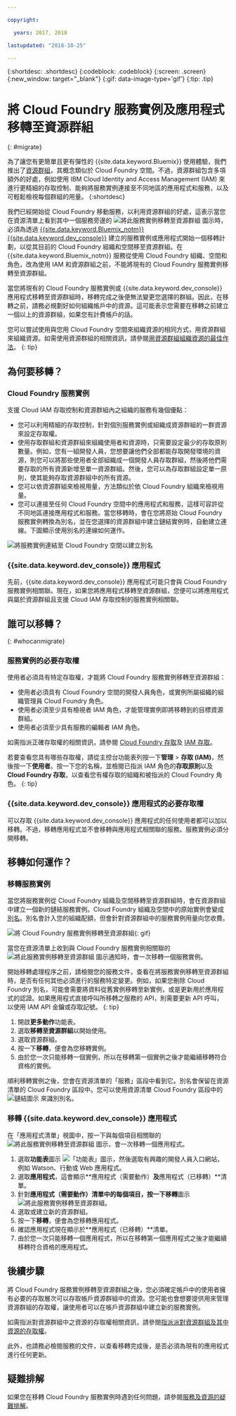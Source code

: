 ```yaml
---

copyright:

  years: 2017, 2018

lastupdated: "2018-10-25"

---
```


{:shortdesc: .shortdesc}
{:codeblock: .codeblock}
{:screen: .screen}
{:new_window: target="_blank"}
{:gif: data-image-type='gif'}
{:tip: .tip}

# 將 Cloud Foundry 服務實例及應用程式移轉至資源群組
{: #migrate}

為了讓您有更簡單且更有彈性的 {{site.data.keyword.Bluemix}} 使用體驗，我們推出了[資源群組](/docs/resources/resourcegroups.html#rgs)，其概念類似於 Cloud Foundry 空間。不過，資源群組包含多項額外的好處，例如使用 IBM Cloud Identity and Access Management (IAM) 來進行更精細的存取控制、能夠將服務實例連接至不同地區的應用程式和服務，以及可輕鬆檢視每個群組的用量。
{:shortdesc}

我們已經開始從 Cloud Foundry 移動服務，以利用資源群組的好處，這表示當您在資源清單上看到其中一個服務旁邊的 ![將此服務實例移轉至資源群組](images/migrate.svg "將此服務實例移轉至資源群組") 圖示時，必須為透過 [{{site.data.keyword.Bluemix_notm}} {{site.data.keyword.dev_console}}](/docs/apps/index.html#create) 建立的服務實例或應用程式開始一個移轉計劃，以從其目前的 Cloud Foundry 組織和空間移至資源群組。在 {{site.data.keyword.Bluemix_notm}} 服務從使用 Cloud Foundry 組織、空間和角色，改為使用 IAM 和資源群組之前，不能將現有的 Cloud Foundry 服務實例移轉至資源群組。

當您將現有的 Cloud Foundry 服務實例或 {{site.data.keyword.dev_console}} 應用程式移轉至資源群組時，移轉完成之後便無法變更您選擇的群組。因此，在移轉之前，請務必規劃好如何組織帳戶中的資源。這可能表示您需要在移轉之前建立一個以上的資源群組，如果您有計費帳戶的話。 

您可以嘗試使用與您用 Cloud Foundry 空間來組織資源的相同方式，用資源群組來組織資源。如需使用資源群組的相關資訊，請參閱[用資源群組組織資源的最佳作法](/docs/resources/bestpractice_rgs.html#bp_resourcegroups)。
{: tip}


## 為何要移轉？

### Cloud Foundry 服務實例

支援 Cloud IAM 存取控制和資源群組內之組織的服務有幾個優點：

* 您可以利用精細的存取控制，針對個別服務實例或組織成資源群組的一群資源來設定存取權。 
* 使用存取群組和資源群組來組織使用者和資源時，只需要設定最少的存取原則數量。例如，您有一組開發人員，您想要讓他們全部都能存取開發環境的資源，則您可以將那些使用者全部組織成一個開發人員存取群組，然後將他們需要存取的所有資源新增至單一資源群組。然後，您可以為存取群組設定單一原則，使其能夠存取資源群組中的所有資源。
* 您可以依資源群組來檢視用量，方法類似於依 Cloud Foundry 組織來檢視用量。
* 您可以連接至任何 Cloud Foundry 空間中的應用程式和服務，這樣可容許從不同地區連接應用程式和服務。當您移轉時，會在您將原始 Cloud Foundry 服務實例轉換為別名，並在您選擇的資源群組中建立鏈結實例時，自動建立連線。下圖顯示使用別名的連線如何運作。

![將服務實例連結至 Cloud Foundry 空間以建立別名](images/alias.svg "將服務實例連結至 Cloud Foundry 空間以建立別名")

### {{site.data.keyword.dev_console}} 應用程式 

先前，{{site.data.keyword.dev_console}} 應用程式可能只會與 Cloud Foundry 服務實例相關聯。現在，如果您將應用程式移轉至資源群組，您便可以將應用程式與屬於資源群組且支援 Cloud IAM 存取控制的服務實例相關聯。 

## 誰可以移轉？
{: #whocanmigrate}

### 服務實例的必要存取權 

使用者必須具有特定存取權，才能將 Cloud Foundry 服務實例移轉至資源群組：

* 使用者必須具有 Cloud Foundry 空間的開發人員角色，或實例所屬組織的組織管理員 Cloud Foundry 角色。
* 使用者必須至少具有檢視者 IAM 角色，才能管理實例即將移轉到的目標資源群組。
* 使用者必須至少具有服務的編輯者 IAM 角色。

如需指派正確存取權的相關資訊，請參閱 [Cloud Foundry 存取](/docs/iam/cfaccess.html#cfaccess)及 [IAM 存取](/docs/iam/users_roles.html#platformrolestable)。

若要查看您具有哪些存取權，請從主控台功能表列按一下**管理** &gt; **存取 (IAM)**，然後按一下**使用者**。按一下您的名稱，並檢閱已指派 IAM 角色的**存取原則**以及 **Cloud Foundry 存取**，以查看您有權存取的組織和被指派的 Cloud Foundry 角色。
{: tip}

### {{site.data.keyword.dev_console}} 應用程式的必要存取權

可以存取 {{site.data.keyword.dev_console}} 應用程式的任何使用者都可以加以移轉。不過，移轉應用程式並不會移轉與應用程式相關聯的服務。服務實例必須分開移轉。

## 移轉如何運作？

### 移轉服務實例

當您將服務實例從 Cloud Foundry 組織及空間移轉至資源群組時，會在資源群組中建立一個新的鏈結服務實例。Cloud Foundry 組織及空間中的原始實例會變成[別名](/docs/resources/connecting_apps.html#what_is_alias)。別名會計入您的組織配額，但會針對資源群組中的服務實例用量向您收費。

![將 Cloud Foundry 服務實例移轉至資源群組](images/migration.gif){: gif}

當您在資源清單上收到與 Cloud Foundry 服務實例相關聯的 ![將此服務實例移轉至資源群組](images/migrate.svg "將此服務實例移轉至資源群組") 圖示通知時，會一次移轉一個服務實例。

開始移轉處理程序之前，請檢閱您的服務文件，查看在將服務實例移轉至資源群組時，是否有任何其他必須進行的服務特定變更。例如，如果您刪除 Cloud Foundry 別名，可能會需要將資料從舊實例移轉至新實例，或是更新用於應用程式的認證。如果應用程式直接呼叫所移轉之服務的 API，則需要更新 API 呼叫，以使用 IAM API 金鑰或存取記號。
{: tip}

1. 開啟**更多動作**功能表。
2. 選取**移轉至資源群組**以開始使用。
3. 選取資源群組。
4. 按一下**移轉**，便會為您移轉實例。
5. 由於您一次只能移轉一個實例，所以在移轉第一個實例之後才能繼續移轉符合資格的實例。

順利移轉實例之後，您會在資源清單的「服務」區段中看到它。別名會保留在資源清單的 Cloud Foundry 區段中。您可以使用資源清單 Cloud Foundry 區段中的 ![鏈結圖示](images/link.svg "代表別名的鏈結圖示") 來識別別名。

### 移轉 {{site.data.keyword.dev_console}} 應用程式

在「應用程式清單」視圖中，按一下與每個項目相關聯的 ![將此服務實例移轉至資源群組](images/migrate.svg "將此服務實例移轉至資源群組") 圖示，會一次移轉一個應用程式。

1. 選取**功能表**圖示 ![「功能表」圖示](../icons/icon_hamburger.svg)，然後選取有興趣的開發人員入口網站，例如 Watson、行動或 Web 應用程式。
2. 選取**應用程式**，這會顯示**應用程式（需要動作）**及**應用程式（已移轉）**清單。
3. 針對**應用程式（需要動作）**清單中的每個項目，按一下**移轉**圖示 ![將此服務實例移轉至資源群組](images/migrate.svg "將此服務實例移轉至資源群組")。
4. 選取或建立新的資源群組。
5. 按一下**移轉**，便會為您移轉應用程式。
6. 確認應用程式現在顯示於**應用程式（已移轉）**清單。
7. 由於您一次只能移轉一個應用程式，所以在移轉第一個應用程式之後才能繼續移轉符合資格的應用程式。


## 後續步驟

將 Cloud Foundry 服務實例移轉至資源群組之後，您必須確定帳戶中的使用者擁有必要的存取層次可以存取帳戶資源群組中的資源。您可能也會想要提供用來管理資源群組的存取權，讓使用者可以在帳戶資源群組中建立新的服務實例。

如需指派對資源群組中之資源的存取權相關資訊，請參閱[指派派對資源群組及其中資源的存取權](/docs/resources/bestpractice_rgs.html#assigning-access-to-resource-groups-and-the-resources-within-them)。

此外，也請務必檢閱服務的文件，以查看移轉完成後，是否必須為現有的應用程式進行任何更新。 


## 疑難排解

如果您在移轉 Cloud Foundry 服務實例時遇到任何問題，請參閱[服務及資源的疑難排解](/docs/resources/ts_services.html#services)。
